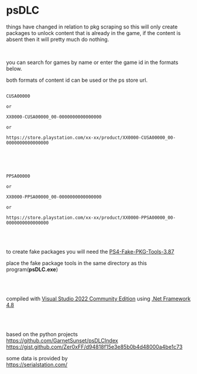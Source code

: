 # psDLC


things have changed in relation to pkg scraping so this will only create packages to unlock content that is already in the game, if the content is absent then it will pretty much do nothing.

<br>


you can search for games by name or enter the game id in the formats below.


both formats of content id can be used or the ps store url.
<br>

```

CUSA00000

or

XX0000-CUSA00000_00-0000000000000000

or

https://store.playstation.com/xx-xx/product/XX0000-CUSA00000_00-0000000000000000

```
<br>
<br>


```

PPSA00000

or

XX0000-PPSA00000_00-0000000000000000

or

https://store.playstation.com/xx-xx/product/XX0000-PPSA00000_00-0000000000000000

```

<br>
<br>

to create fake packages you will need the <a href=https://github.com/CyB1K/PS4-Fake-PKG-Tools-3.87>PS4-Fake-PKG-Tools-3.87</a>

place the fake package tools in the same directory as this program(<b>psDLC.exe</b>)

<br>
<br>

compiled with <a href=https://visualstudio.microsoft.com/vs/community/>Visual Studio 2022 Community Edition</a> using <a href=https://dotnet.microsoft.com/en-us/download/dotnet-framework/net48>.Net Framework 4.8</a>

<br>
<br>

based on the python projects<br>
 https://github.com/GarnetSunset/psDLCIndex
 <br>
 https://gist.github.com/Zer0xFF/d94818f15e3e85b0b4d48000a4be1c73
 
some data is provided by<br>
 https://serialstation.com/
 
 <br>
 

